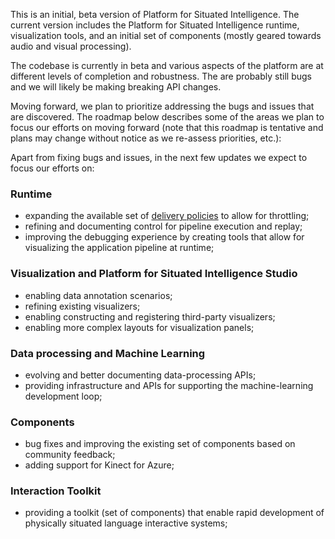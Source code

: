 This is an initial, beta version of Platform for Situated Intelligence. The current version includes the Platform for Situated Intelligence runtime, visualization tools, and an initial set of components (mostly geared towards audio and visual processing).

The codebase is currently in beta and various aspects of the platform are at different levels of completion and robustness. The are probably still bugs and we will likely be making breaking API changes. 

Moving forward, we plan to prioritize addressing the bugs and issues that are discovered. The roadmap below describes some of the areas we plan to focus our efforts on moving forward (note that this roadmap is tentative and plans may change without notice as we re-assess priorities, etc.):

Apart from fixing bugs and issues, in the next few updates we expect to focus our efforts on: 

### Runtime

- expanding the available set of [delivery policies](Delivery-Policies) to allow for throttling;
- refining and documenting control for pipeline execution and replay;
- improving the debugging experience by creating tools that allow for visualizing the application pipeline at runtime;

### Visualization and Platform for Situated Intelligence Studio 

- enabling data annotation scenarios;
- refining existing visualizers;
- enabling constructing and registering third-party visualizers;
- enabling more complex layouts for visualization panels;

### Data processing and Machine Learning

- evolving and better documenting data-processing APIs;
- providing infrastructure and APIs for supporting the machine-learning development loop; 

### Components

- bug fixes and improving the existing set of components based on community feedback;
- adding support for Kinect for Azure;

### Interaction Toolkit

- providing a toolkit (set of components) that enable rapid development of physically situated language interactive systems;